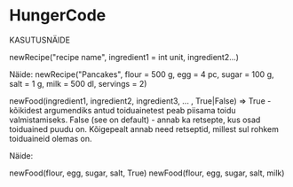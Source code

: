 HungerCode
==========

KASUTUSNÄIDE

newRecipe("recipe name", ingredient1 = int unit, ingredient2...)

Näide:
newRecipe("Pancakes", flour = 500 g, egg = 4 pc, sugar = 100 g, salt = 1 g, milk = 500 dl, servings = 2)



newFood(ingredient1, ingredient2, ingredient3, ... , True|False) => True - kõikidest argumendiks antud toiduainetest peab piisama toidu valmistamiseks. 
 False (see on default) - annab ka retsepte, kus osad toiduained puudu on. Kõigepealt annab need retseptid, millest sul rohkem toiduaineid olemas on.
 

Näide:

newFood(flour, egg, sugar, salt, True)
newFood(flour, egg, sugar, salt, milk)
